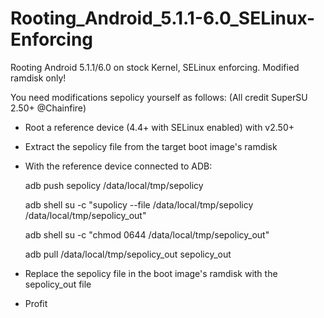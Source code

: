 # Rooting_Android_5.1.1-6.0_SELinux-Enforcing
Rooting Android 5.1.1/6.0 on stock Kernel, SELinux enforcing. Modified ramdisk only! 

You need modifications sepolicy yourself as follows: (All credit SuperSU 2.50+ @Chainfire)

- Root a reference device (4.4+ with SELinux enabled) with v2.50+
- Extract the sepolicy file from the target boot image's ramdisk
- With the reference device connected to ADB:

    adb push sepolicy /data/local/tmp/sepolicy
    
    adb shell su -c "supolicy --file /data/local/tmp/sepolicy /data/local/tmp/sepolicy_out"
    
    adb shell su -c "chmod 0644 /data/local/tmp/sepolicy_out"
    
    adb pull /data/local/tmp/sepolicy_out sepolicy_out

- Replace the sepolicy file in the boot image's ramdisk with the sepolicy_out file
- Profit
